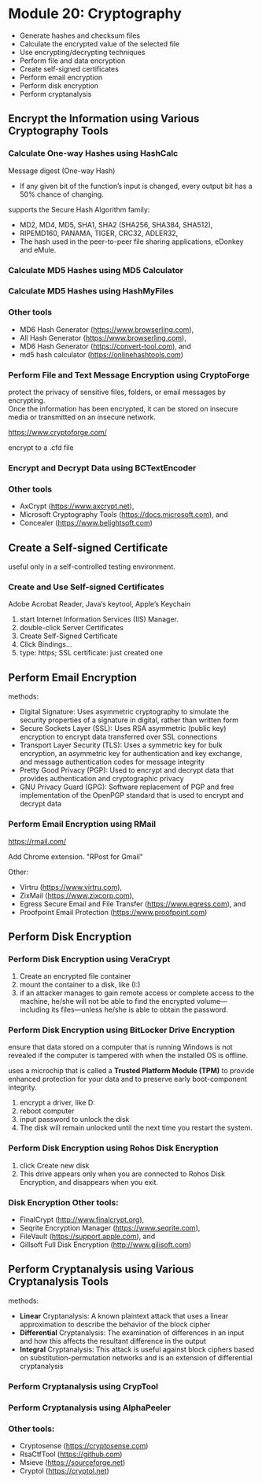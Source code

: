 # Module 20: Cryptography

- Generate hashes and checksum files
- Calculate the encrypted value of the selected file
- Use encrypting/decrypting techniques
- Perform file and data encryption
- Create self-signed certificates
- Perform email encryption
- Perform disk encryption
- Perform cryptanalysis

## Encrypt the Information using Various Cryptography Tools

### Calculate One-way Hashes using HashCalc
  Message digest (One-way Hash)
  - If any given bit of the function’s input is changed, every output bit has a 50% chance of changing.

  supports the Secure Hash Algorithm family: 
  - MD2, MD4, MD5, SHA1, SHA2 (SHA256, SHA384, SHA512), 
  - RIPEMD160, PANAMA, TIGER, CRC32, ADLER32, 
  - The hash used in the peer-to-peer file sharing applications, eDonkey and eMule.

### Calculate MD5 Hashes using MD5 Calculator

### Calculate MD5 Hashes using HashMyFiles

### Other tools
  - MD6 Hash Generator (https://www.browserling.com), 
  - All Hash Generator (https://www.browserling.com), 
  - MD6 Hash Generator (https://convert-tool.com), and 
  - md5 hash calculator (https://onlinehashtools.com) 

### Perform File and Text Message Encryption using CryptoForge
  protect the privacy of sensitive files, folders, or email messages by encrypting.\
  Once the information has been encrypted, it can be stored on insecure media or transmitted on an insecure network.
  
  https://www.cryptoforge.com/
  
  encrypt to a .cfd file
  
### Encrypt and Decrypt Data using BCTextEncoder

### Other tools
  - AxCrypt (https://www.axcrypt.net), 
  - Microsoft Cryptography Tools (https://docs.microsoft.com), and 
  - Concealer (https://www.belightsoft.com)

## Create a Self-signed Certificate
  useful only in a self-controlled testing environment.
  
### Create and Use Self-signed Certificates
  
  Adobe Acrobat Reader, Java’s keytool, Apple’s Keychain
  
  1. start Internet Information Services (IIS) Manager.
  2. double-click Server Certificates
  3. Create Self-Signed Certificate
  4. Click Bindings…
  5. type: https;  SSL certificate: just created one

## Perform Email Encryption

  methods:
  - Digital Signature: Uses asymmetric cryptography to simulate the security properties of a signature in digital, rather than written form
  - Secure Sockets Layer (SSL): Uses RSA asymmetric (public key) encryption to encrypt data transferred over SSL connections
  - Transport Layer Security (TLS): Uses a symmetric key for bulk encryption, an asymmetric key for authentication and key exchange, and message authentication codes for message integrity
  - Pretty Good Privacy (PGP): Used to encrypt and decrypt data that provides authentication and cryptographic privacy
  - GNU Privacy Guard (GPG): Software replacement of PGP and free implementation of the OpenPGP standard that is used to encrypt and decrypt data
  
### Perform Email Encryption using RMail
  
  https://rmail.com/
  
  Add Chrome extension. "RPost for Gmail"  

  Other:
  - Virtru (https://www.virtru.com), 
  - ZixMail (https://www.zixcorp.com), 
  - Egress Secure Email and File Transfer (https://www.egress.com), and 
  - Proofpoint Email Protection (https://www.proofpoint.com)

## Perform Disk Encryption

### Perform Disk Encryption using VeraCrypt
  
  1. Create an encrypted file container
  2. mount the container to a disk, like (I:)
  3. if an attacker manages to gain remote access or complete access to the machine, he/she will not be able to find the encrypted volume—including its files—unless he/she is able to obtain the password. 
  
### Perform Disk Encryption using BitLocker Drive Encryption

  ensure that data stored on a computer that is running Windows is not revealed if the computer is tampered with when the installed OS is offline.
  
  uses a microchip that is called a **Trusted Platform Module (TPM)** to provide enhanced protection for your data and to preserve early boot-component integrity. 
  
  1. encrypt a driver, like D:
  2. reboot computer
  3. input password to unlock the disk
  4. The disk will remain unlocked until the next time you restart the system.

### Perform Disk Encryption using Rohos Disk Encryption
  
  1. click Create new disk
  2. This drive appears only when you are connected to Rohos Disk Encryption, and disappears when you exit.

### Disk Encryption Other tools:
  - FinalCrypt (http://www.finalcrypt.org), 
  - Seqrite Encryption Manager (https://www.seqrite.com), 
  - FileVault (https://support.apple.com), and 
  - Gillsoft Full Disk Encryption (http://www.gilisoft.com)

## Perform Cryptanalysis using Various Cryptanalysis Tools

  methods:
  - **Linear** Cryptanalysis: A known plaintext attack that uses a linear approximation to describe the behavior of the block cipher
  - **Differential** Cryptanalysis: The examination of differences in an input and how this affects the resultant difference in the output
  - **Integral** Cryptanalysis: This attack is useful against block ciphers based on substitution-permutation networks and is an extension of differential cryptanalysis

  ### Perform Cryptanalysis using CrypTool
  
  ### Perform Cryptanalysis using AlphaPeeler

  ### Other tools:
  - Cryptosense (https://cryptosense.com)
  - RsaCtfTool (https://github.com) 
  - Msieve (https://sourceforge.net) 
  - Cryptol (https://cryptol.net) 

